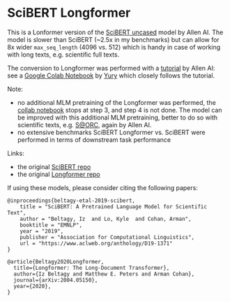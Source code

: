 # SciBERT Longformer

This is a Lonformer version of the [SciBERT uncased](https://huggingface.co/allenai/scibert_scivocab_uncased) model by Allen AI. The model is slower than SciBERT (~2.5x in my benchmarks) but can allow for 8x wider `max_seq_length` (4096 vs. 512) which is handy in case of working with long texts, e.g. scientific full texts. 

The conversion to Longformer was performed with a [tutorial](https://github.com/allenai/longformer/blob/master/scripts/convert_model_to_long.ipynb) by Allen AI: see a [Google Colab Notebook](https://colab.research.google.com/drive/1NPTnMkeAYOF2MWH3_uJYesuxxdOzxrFn?usp=sharing) by [Yury](https://yorko.github.io/) which closely follows the tutorial. 

Note: 

- no additional MLM pretraining of the Longformer was performed, the [collab notebook](https://colab.research.google.com/drive/1NPTnMkeAYOF2MWH3_uJYesuxxdOzxrFn?usp=sharing) stops at step 3, and step 4 is not done. The model can be improved with this additional MLM pretraining, better to do so with scientific texts, e.g. [S@ORC](https://github.com/allenai/s2orc), again by Allen AI. 
- no extensive benchmarks SciBERT Longformer vs. SciBERT were performed in terms of downstream task performance

Links:
 - the original [SciBERT repo](https://github.com/allenai/scibert)
 - the original [Longformer repo](https://github.com/allenai/longformer)


If using these models, please consider citing the following papers:
```
@inproceedings{beltagy-etal-2019-scibert,
    title = "SciBERT: A Pretrained Language Model for Scientific Text",
    author = "Beltagy, Iz  and Lo, Kyle  and Cohan, Arman",
    booktitle = "EMNLP",
    year = "2019",
    publisher = "Association for Computational Linguistics",
    url = "https://www.aclweb.org/anthology/D19-1371"
}

@article{Beltagy2020Longformer,
  title={Longformer: The Long-Document Transformer},
  author={Iz Beltagy and Matthew E. Peters and Arman Cohan},
  journal={arXiv:2004.05150},
  year={2020},
}
```
